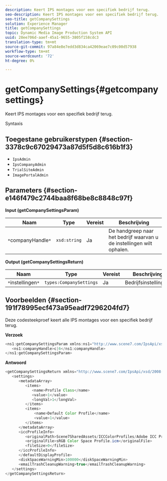 ```yaml
---
description: Keert IPS montages voor een specifiek bedrijf terug.
seo-description: Keert IPS montages voor een specifiek bedrijf terug.
seo-title: getCompanySettings
solution: Experience Manager
title: getCompanySettings
topic: Dynamic Media Image Production System API
uuid: 28ee706d-aaef-45a1-9655-3805f158cdc3
translation-type: tm+mt
source-git-commit: 97a84e8e7edd3d834ca42069eae7c09c00d57938
workflow-type: tm+mt
source-wordcount: '72'
ht-degree: 0%

---
```



# getCompanySettings{#getcompanysettings}

Keert IPS montages voor een specifiek bedrijf terug.

Syntaxis

## Toegestane gebruikerstypen {#section-3378c9c67029473a87d5f5d8c616b1f3}

* `IpsAdmin`
* `IpsCompanyAdmin`
* `TrialSiteAdmin`
* `ImagePortalAdmin`

## Parameters {#section-e146f479c2744baa8f68be8c8848c97f}

**Input (getCompanySettingsParam)**

| Naam | Type | Vereist | Beschrijving |
|---|---|---|---|
| `*`companyHandle`*` | `xsd:string` | Ja | De handgreep naar het bedrijf waarvan u de instellingen wilt ophalen. |

**Output (getCompanySettingsReturn)**

| Naam | Type | Vereist | Beschrijving |
|---|---|---|---|
| `*`instellingen`*` | `types:CompanySettings` | Ja | Bedrijfsinstellingen. |

## Voorbeelden {#section-191f78995ecf473a95eadf7296204fd7}

Deze codesteekproef keert alle IPS montages voor een specifiek bedrijf terug.

**Verzoek**

```java
<ns1:getCompanySettingsParam xmlns:ns1="http://www.scene7.com/IpsApi/xsd/2008-01-15">
   <ns1:companyHandle>c|6</ns1:companyHandle>
</ns1:getCompanySettingsParam>
```

**Antwoord**

```java
<getCompanySettingsReturn xmlns="http://www.scene7.com/IpsApi/xsd/2008-01-15">
   <settings>
      <metadataArray>
         <items>
            <name>Profile Class</name>
            <value>1</value>
            <longVal>1</longVal>
         </items>
         <items>
             <name>Default Color Profile</name>
             <value>1</value>
         </items>
      </metadataArray>
      <iccProfileInfo>
         <originalPath>Scene7SharedAssets/ICCColorProfiles/Adobe ICC Profiles/RGB Profiles/</originalPath>
         <originalFile>sRGB Color Space Profile.icm</originalFile>
         <fileSize>0</fileSize>
      </iccProfileInfo>
      </defaultDisplayProfile>
      <diskSpaceWarningMin>100000</diskSpaceWarningMin>
      <emailTrashCleanupWarning>true</emailTrashCleanupWarning>
   </settings>
</getCompanySettingsReturn>
```

